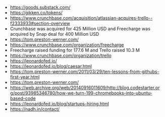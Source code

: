 - https://goods.substack.com/
- https://gikken.co/tokens/
- https://www.crunchbase.com/acquisition/atlassian-acquires-trello--f2333933#section-overview
- Crunchbase was acquired for 425 Million USD and Freecharge was acquired by Snap deal for 400 Million USD
- https://tom.preston-werner.com/
- https://www.crunchbase.com/organization/freecharge
- Freecharge raised funding for 177.6 M and Trello raised 10.3 M
- https://www.crunchbase.com/organization/trello
- https://leonardofed.io/
- https://leonardofed.io/blog/caesar.html
- https://tom.preston-werner.com/2011/03/29/ten-lessons-from-githubs-first-year.html
- https://tom.preston-werner.com/
- https://web.archive.org/web/20140916011609/http://blog.codestarter.org/post/93985346780/how-we-turn-199-chromebooks-into-ubuntu-based-code
- https://leonardofed.io/blog/startups-hiring.html
- https://nadh.in/contact/
